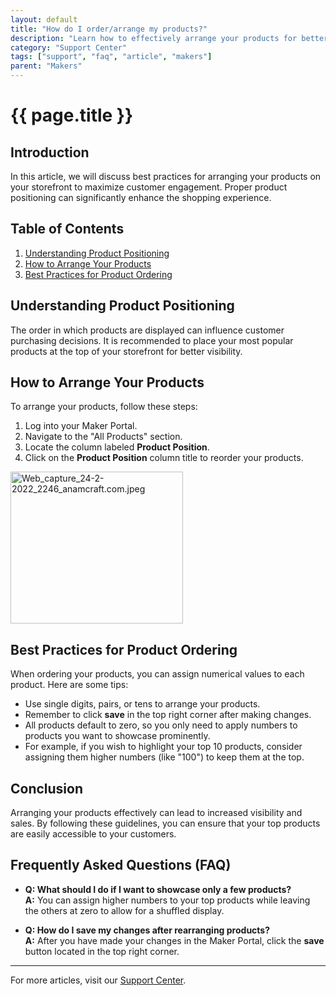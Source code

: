 ```yaml
---
layout: default
title: "How do I order/arrange my products?"
description: "Learn how to effectively arrange your products for better visibility on your storefront."
category: "Support Center"
tags: ["support", "faq", "article", "makers"]
parent: "Makers"
---
```


# {{ page.title }}

## Introduction

In this article, we will discuss best practices for arranging your products on your storefront to maximize customer engagement. Proper product positioning can significantly enhance the shopping experience.

## Table of Contents
1. [Understanding Product Positioning](#understanding-product-positioning)
2. [How to Arrange Your Products](#how-to-arrange-your-products)
3. [Best Practices for Product Ordering](#best-practices-for-product-ordering)

## Understanding Product Positioning

The order in which products are displayed can influence customer purchasing decisions. It is recommended to place your most popular products at the top of your storefront for better visibility. 

## How to Arrange Your Products

To arrange your products, follow these steps:

1. Log into your Maker Portal.
2. Navigate to the "All Products" section.
3. Locate the column labeled **Product Position**.
4. Click on the **Product Position** column title to reorder your products.

<p class="wysiwyg-text-align-center"><img src="https://anamcraft.zendesk.com/hc/article_attachments/4482448721303/Web_capture_24-2-2022_2246_anamcraft.com.jpeg" alt="Web_capture_24-2-2022_2246_anamcraft.com.jpeg" width="276" height="243"></p>

## Best Practices for Product Ordering

When ordering your products, you can assign numerical values to each product. Here are some tips:

- Use single digits, pairs, or tens to arrange your products.
- Remember to click **save** in the top right corner after making changes.
- All products default to zero, so you only need to apply numbers to products you want to showcase prominently.
- For example, if you wish to highlight your top 10 products, consider assigning them higher numbers (like "100") to keep them at the top.

## Conclusion

Arranging your products effectively can lead to increased visibility and sales. By following these guidelines, you can ensure that your top products are easily accessible to your customers.

## Frequently Asked Questions (FAQ)

- **Q: What should I do if I want to showcase only a few products?**  
  **A:** You can assign higher numbers to your top products while leaving the others at zero to allow for a shuffled display.

- **Q: How do I save my changes after rearranging products?**  
  **A:** After you have made your changes in the Maker Portal, click the **save** button located in the top right corner.

---

For more articles, visit our [Support Center](https://support.anamcraft.com).